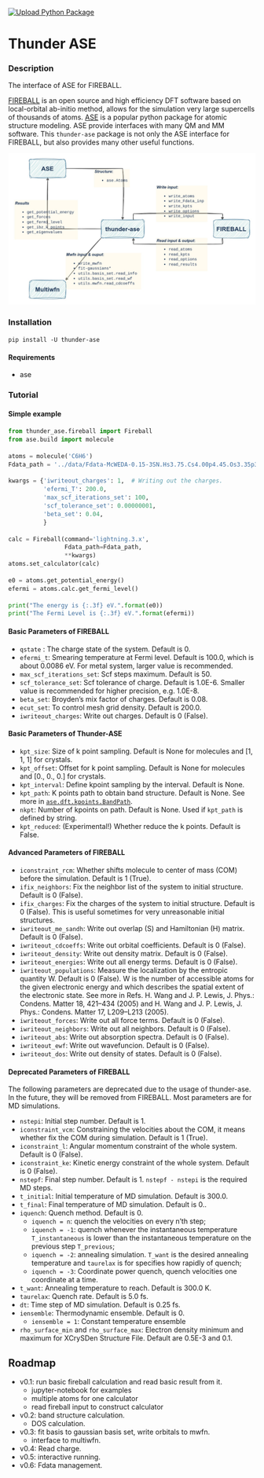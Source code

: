 [![Upload Python Package](https://github.com/thunder-dft/thunder-ase/actions/workflows/python-publish.yml/badge.svg)](https://github.com/thunder-dft/thunder-ase/actions/workflows/python-publish.yml)

# Thunder ASE

### Description
The interface of ASE for FIREBALL.

[FIREBALL](https://fireball-dft.org) is an open source and high efficiency DFT software based on local-orbital ab-initio method, allows for the simulation very large supercells of thousands of atoms. [ASE](https://wiki.fysik.dtu.dk/ase/index.html) is a popular python package for atomic structure modeling. ASE provide interfaces with many QM and MM software. This `thunder-ase` package is not only the ASE interface for FIREBALL, but also provides many other useful functions. 

![thunder-ase-framework](./Docs/img/thunder-ase-framework.jpeg)

### Installation

`pip install -U thunder-ase`

#### Requirements

* ase

### Tutorial

#### Simple example

```Python
from thunder_ase.fireball import Fireball
from ase.build import molecule

atoms = molecule('C6H6')
Fdata_path = '../data/Fdata-McWEDA-0.15-3SN.Hs3.75.Cs4.00p4.45.Os3.35p3.80-3SNP.Fes5.30p5.30d4.80'

kwargs = {'iwriteout_charges': 1,  # Writing out the charges.
          'efermi_T': 200.0,
          'max_scf_iterations_set': 100,
          'scf_tolerance_set': 0.00000001,
          'beta_set': 0.04,
          }

calc = Fireball(command='lightning.3.x', 
                Fdata_path=Fdata_path,
                **kwargs)
atoms.set_calculator(calc)

e0 = atoms.get_potential_energy()
efermi = atoms.calc.get_fermi_level()

print("The energy is {:.3f} eV.".format(e0))
print("The Fermi Level is {:.3f} eV.".format(efermi))
```

#### Basic Parameters of FIREBALL

* `qstate` : The charge state of the system. Default is 0.
* `efermi_t`: Smearing temperature at Fermi level. Default is 100.0, which is about 0.0086 eV. For metal system, larger value is recommended.
* `max_scf_iterations_set`: Scf steps maximum. Default is 50.
* `scf_tolerance_set`: Scf tolerance of charge. Default is 1.0E-6. Smaller value is recommended for higher precision, e.g. 1.0E-8.
* `beta_set`: Broyden’s mix factor of charges. Default is 0.08.
* `ecut_set`: To control mesh grid density. Default is 200.0.
* `iwriteout_charges`: Write out charges. Default is  0 (False).

#### Basic Parameters of Thunder-ASE

* `kpt_size`: Size of k point sampling. Default is None for molecules and [1, 1, 1] for crystals.
* `kpt_offset`: Offset for k point sampling. Default is None for molecules and [0., 0., 0.] for crystals.
* `kpt_interval`: Define kpoint sampling by the interval. Default is None.
* `kpt_path`: K points path to obtain band structure. Default is None. See more in [`ase.dft.kpoints.BandPath`](https://wiki.fysik.dtu.dk/ase/ase/dft/kpoints.html#band-path).
* `nkpt`: Number of kpoints on path. Default is None. Used if `kpt_path` is defined by string.
* `kpt_reduced`: (Experimental!) Whether reduce the k points. Default is False.

#### Advanced Parameters of FIREBALL

* `iconstraint_rcm`: Whether shifts molecule to center of mass (COM) before the simulation. Default is 1 (True).
* `ifix_neighbors`: Fix the neighbor list of the system to initial structure. Default is  0 (False).
* `ifix_charges`: Fix the charges of the system to initial structure. Default is  0 (False). This is useful sometimes for very unreasonable initial structures.
* `iwriteout_me_sandh`: Write out overlap (S) and Hamiltonian (H) matrix. Default is 0 (False).
* `iwriteout_cdcoeffs`: Write out orbital coefficients. Default is 0 (False).
* `iwriteout_density`: Write out density matrix. Default is  0 (False).
* `iwriteout_energies`: Write out all energy terms. Default is  0 (False).
* `iwriteout_populations`: Measure the localization by the entropic quantity W. Default is  0 (False). W is the number of accessible atoms for the given electronic energy and which describes the spatial extent of the electronic state. See more in Refs. H. Wang and J. P. Lewis, J. Phys.: Condens. Matter 18, 421–434 (2005) and  H. Wang and J. P. Lewis, J. Phys.: Condens. Matter 17, L209–L213 (2005).
* `iwriteout_forces`: Write out all force terms. Default is  0 (False).
* `iwriteout_neighbors`: Write out all neighbors. Default is  0 (False).
* `iwriteout_abs`: Write out  absorption spectra. Default is  0 (False).
* `iwriteout_ewf`: Write out  wavefuncion. Default is  0 (False).
* `iwriteout_dos`: Write out  density of states. Default is  0 (False).

#### Deprecated Parameters of FIREBALL

The following parameters are deprecated due to the usage of thunder-ase. In the future, they will be removed from FIREBALL. Most parameters are for MD simulations.

* `nstepi`: Initial step number. Default is 1.
* `iconstraint_vcm`: Constraining the velocities about the COM, it means whether fix  the COM during simulation. Default is 1 (True).
* `iconstraint_l`: Angular momentum constraint of the whole system. Default is  0 (False).
* `iconstraint_ke`: Kinetic energy constraint of the whole system. Default is  0 (False).
* `nstepf`: Final step number. Default is 1. `nstepf - nstepi` is the required MD steps.
* `t_initial`: Initial temperature of MD simulation. Default is 300.0. 
* `t_final`: Final temperature of MD simulation. Default is 0.. 
* `iquench`: Quench method. Default is 0. 
  * `iquench = n`: quench the velocities on every n’th step; 
  * `iquench = -1`: quench whenever the instantaneous temperature `T_instantaneous` is lower than the instantaneous temperature on the previous step `T_previous`;
  * `iquench = -2`: annealing simulation.  `T_want` is the desired annealing temperature and `taurelax` is for specifies how rapidly of quench;
  * `iquench = -3`: Coordinate power quench, quench velocities one coordinate at a time.
* `t_want`: Annealing temperature to reach.  Default is 300.0 K.
* `taurelax`: Quench rate. Default is 5.0 fs.
* `dt`: Time step of MD simulation. Default is 0.25 fs.
* `iensemble`: Thermodynamic ensemble. Default is 0.
  * `iensemble = 1`: Constant temperature ensemble
* `rho_surface_min` and `rho_surface_max`: Electron density minimum and maximum for XCrySDen Structure File. Default are 0.5E-3 and 0.1. 


## Roadmap

* v0.1: run basic fireball calculation and read basic result from it.
  * jupyter-notebook for examples
  * multiple atoms for one calculator
  * read fireball input to construct calculator
* v0.2: band structure calculation.
  * DOS calculation.
* v0.3: fit basis to gaussian basis set, write orbitals to mwfn.
  * interface to multiwfn.
* v0.4: Read charge.
* v0.5: interactive running.
* v0.6: Fdata management.
